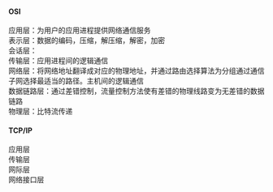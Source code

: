#### OSI
应用层：为用户的应用进程提供网络通信服务</br>
表示层：数据的编码，压缩，解压缩，解密，加密</br>
会话层：</br>
传输层：应用进程间的逻辑通信</br>
网络层：将网络地址翻译成对应的物理地址，并通过路由选择算法为分组通过通信子网选择最适当的路径。主机间的逻辑通信</br>
数据链路层：通过差错控制，流量控制方法使有差错的物理线路变为无差错的数据链路</br>
物理层：比特流传递</br>

#### TCP/IP
应用层</br>
传输层</br>
网际层</br>
网络接口层</br>
